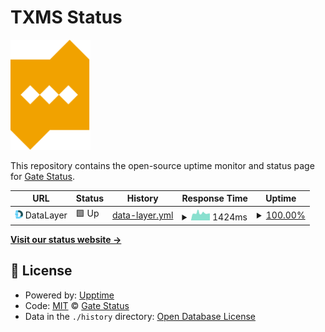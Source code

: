 # TXMS Status

<img src="assets/logo/txms.svg" width="128"/>

This repository contains the open-source uptime monitor and status page for [Gate Status](https://txms.info).

<!--start: status pages-->
<!-- This summary is generated by Upptime (https://github.com/upptime/upptime) -->
<!-- Do not edit this manually, your changes will be overwritten -->
<!-- prettier-ignore -->
| URL | Status | History | Response Time | Uptime |
| --- | ------ | ------- | ------------- | ------ |
| <img alt="" src="https://raw.githubusercontent.com/gatestatus/txms/master/assets/providers/datalayer.png" height="13"> DataLayer | 🟩 Up | [data-layer.yml](https://github.com/gatestatus/txms/commits/HEAD/history/data-layer.yml) | <details><summary><img alt="Response time graph" src="./graphs/data-layer/response-time-week.png" height="20"> 1424ms</summary><br><a href="https://txms.info/history/data-layer"><img alt="Response time 1402" src="https://img.shields.io/endpoint?url=https%3A%2F%2Fraw.githubusercontent.com%2Fgatestatus%2Ftxms%2FHEAD%2Fapi%2Fdata-layer%2Fresponse-time.json"></a><br><a href="https://txms.info/history/data-layer"><img alt="24-hour response time 1404" src="https://img.shields.io/endpoint?url=https%3A%2F%2Fraw.githubusercontent.com%2Fgatestatus%2Ftxms%2FHEAD%2Fapi%2Fdata-layer%2Fresponse-time-day.json"></a><br><a href="https://txms.info/history/data-layer"><img alt="7-day response time 1424" src="https://img.shields.io/endpoint?url=https%3A%2F%2Fraw.githubusercontent.com%2Fgatestatus%2Ftxms%2FHEAD%2Fapi%2Fdata-layer%2Fresponse-time-week.json"></a><br><a href="https://txms.info/history/data-layer"><img alt="30-day response time 1402" src="https://img.shields.io/endpoint?url=https%3A%2F%2Fraw.githubusercontent.com%2Fgatestatus%2Ftxms%2FHEAD%2Fapi%2Fdata-layer%2Fresponse-time-month.json"></a><br><a href="https://txms.info/history/data-layer"><img alt="1-year response time 1402" src="https://img.shields.io/endpoint?url=https%3A%2F%2Fraw.githubusercontent.com%2Fgatestatus%2Ftxms%2FHEAD%2Fapi%2Fdata-layer%2Fresponse-time-year.json"></a></details> | <details><summary><a href="https://txms.info/history/data-layer">100.00%</a></summary><a href="https://txms.info/history/data-layer"><img alt="All-time uptime 100.00%" src="https://img.shields.io/endpoint?url=https%3A%2F%2Fraw.githubusercontent.com%2Fgatestatus%2Ftxms%2FHEAD%2Fapi%2Fdata-layer%2Fuptime.json"></a><br><a href="https://txms.info/history/data-layer"><img alt="24-hour uptime 100.00%" src="https://img.shields.io/endpoint?url=https%3A%2F%2Fraw.githubusercontent.com%2Fgatestatus%2Ftxms%2FHEAD%2Fapi%2Fdata-layer%2Fuptime-day.json"></a><br><a href="https://txms.info/history/data-layer"><img alt="7-day uptime 100.00%" src="https://img.shields.io/endpoint?url=https%3A%2F%2Fraw.githubusercontent.com%2Fgatestatus%2Ftxms%2FHEAD%2Fapi%2Fdata-layer%2Fuptime-week.json"></a><br><a href="https://txms.info/history/data-layer"><img alt="30-day uptime 100.00%" src="https://img.shields.io/endpoint?url=https%3A%2F%2Fraw.githubusercontent.com%2Fgatestatus%2Ftxms%2FHEAD%2Fapi%2Fdata-layer%2Fuptime-month.json"></a><br><a href="https://txms.info/history/data-layer"><img alt="1-year uptime 100.00%" src="https://img.shields.io/endpoint?url=https%3A%2F%2Fraw.githubusercontent.com%2Fgatestatus%2Ftxms%2FHEAD%2Fapi%2Fdata-layer%2Fuptime-year.json"></a></details>

<!--end: status pages-->

[**Visit our status website →**](https://txms.info)

## 📄 License

- Powered by: [Upptime](https://github.com/upptime/upptime)
- Code: [MIT](./LICENSE) © [Gate Status](https://txms.info)
- Data in the `./history` directory: [Open Database License](https://opendatacommons.org/licenses/odbl/1-0/)
